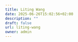 ```yaml
---
title: Liting Wang
date: 2025-06-26T15:02:56+02:00
description: ""
draft: false
url: liting-wang
owner: admin
---
```


<!-- SECTION BREAK --> 